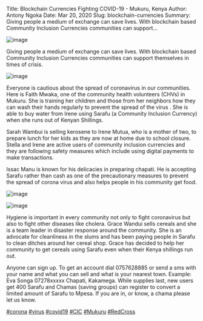 Title: Blockchain Currencies Fighting COVID-19 - Mukuru, Kenya
Author: Antony Ngoka
Date: Mar 20, 2020
Slug: blockchain-currencies
Summary: Giving people a medium of exchange can save lives. With blockchain based Community Inclusion Currencies communities can support...

![image](/images/blog/blockchain-currencies1.webp)

Giving people a medium of exchange can save lives. With blockchain based
Community Inclusion Currencies communities can support themselves in
times of crisis.

![image](/images/blog/blockchain-currencies32.webp)

Everyone is cautious about the spread of coronavirus in our communities.
Here is Faith Mwaka, one of the community health volunteers (CHVs) in
Mukuru. She is training her children and those from her neighbors how
they can wash their hands regularly to prevent the spread of the virus .
She is able to buy water from Irene using Sarafu (a Community Inclusion
Currency) when she runs out of Kenyan Shillings.

Sarah Wambui is selling kerosene to Irene Mutua, who is a mother of two,
to prepare lunch for her kids as they are now at home due to school
closure. Stella and Irene are active users of community inclusion
currencies and they are following safety measures which include using
digital payments to make transactions.

Issac Manu is known for his delicacies in preparing chapati. He is
accepting Sarafu rather than cash as one of the precautionary measures
to prevent the spread of corona virus and also helps people in his
community get food.

![image](/images/blog/blockchain-currencies58.webp)

![image](/images/blog/blockchain-currencies69.webp)

Hygiene is important in every community not only to fight coronavirus
but also to fight other diseases like cholera. Grace Wandui sells
cereals and she is a team leader in disaster response around the
community. She is an advocate for cleanliness in the slums and has been
paying people in Sarafu to clean ditches around her cereal shop. Grace
has decided to help her community to get cereals using Sarafu even when
their Kenya shillings run out.

Anyone can sign up. To get an account dial 0757628885 or send a sms with
your name and what you can sell and what is your nearest town. Example:
Eva Songa 07278xxxxx Chapati, Kakamega. While supplies last, new users
get 400 Sarafu and Chamas (saving groups) can register to convert a
limited amount of Sarafu to Mpesa. If you are in, or know, a chama
please let us know.

[#corona](https://www.grassrootseconomics.org/blog/hashtags/corona)
[#virus](https://www.grassrootseconomics.org/blog/hashtags/virus)
[#covid19](https://www.grassrootseconomics.org/blog/hashtags/covid19)
[#CIC](https://www.grassrootseconomics.org/blog/hashtags/CIC)
[#Mukuru](https://www.grassrootseconomics.org/blog/hashtags/Mukuru)
[#RedCross](https://www.grassrootseconomics.org/blog/hashtags/RedCross)
